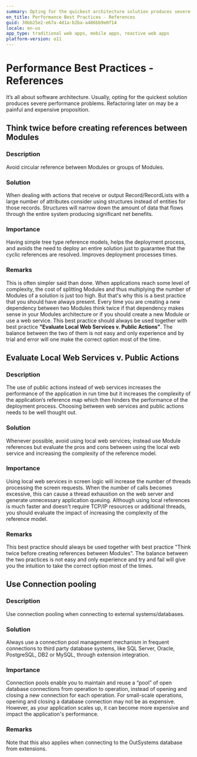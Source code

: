 ```yaml
---
summary: Opting for the quickest architecture solution produces severe performance problems. Refactoring later on may be painful and expensive.
en_title: Performance Best Practices - References
guid: 30bb25e2-e67a-4d1a-b2ba-a486bb9e0f14
locale: en-us
app_type: traditional web apps, mobile apps, reactive web apps
platform-version: o11
---
```


# Performance Best Practices - References

It’s all about software architecture. Usually, opting for the quickest solution produces severe performance problems. Refactoring later on may be a painful and expensive proposition.

## Think twice before creating references between Modules

### Description

Avoid circular reference between Modules or groups of Modules.

### Solution

When dealing with actions that receive or output Record/RecordLists with a large number of attributes consider using structures instead of entities for those records. Structures will narrow down the amount of data that flows through the entire system producing significant net benefits.

### Importance

Having simple tree type reference models, helps the deployment process, and avoids the need to deploy an entire solution just to guarantee that the cyclic references are resolved. Improves deployment processes times.

### Remarks

This is often simpler said than done. When applications reach some level of complexity, the cost of splitting Modules and thus multiplying the number of Modules of a solution is just too high. But that's why this is a best practice that you should have always present. Every time you are creating a new dependency between two Modules think twice if that dependency makes sense in your Modules architecture or if you should create a new Module or use a web service. This best practice should always be used together with best practice **"Evaluate Local Web Services v. Public Actions"**. The balance between the two of them is not easy and only experience and by trial and error will one make the correct option most of the time.

## Evaluate Local Web Services v. Public Actions

### Description

The use of public actions instead of web services increases the performance of the application in run time but it increases the complexity of the application’s reference map which then hinders the performance of the deployment process. Choosing between web services and public actions needs to be well thought out.

### Solution

Whenever possible, avoid using local web services; instead use Module references but evaluate the pros and cons between using the local web service and increasing the complexity of the reference model.

### Importance

Using local web services in screen logic will increase the number of threads processing the screen requests. When the number of calls becomes excessive, this can cause a thread exhaustion on the web server and generate unnecessary application queuing. Although using local references is much faster and doesn't require TCP/IP resources or additional threads, you should evaluate the impact of increasing the complexity of the reference model.

### Remarks

This best practice should always be used together with best practice "Think twice before creating references between Modules". The balance between the two practices is not easy and only experience and try and fail will give you the intuition to take the correct option most of the times.

## Use Connection pooling

### Description

Use connection pooling when connecting to external systems/databases.

### Solution

Always use a connection pool management mechanism in frequent connections to third party database systems, like SQL Server, Oracle, PostgreSQL, DB2 or MySQL, through extension integration.

### Importance

Connection pools enable you to maintain and reuse a “pool” of open database connections from operation to operation, instead of opening and closing a new connection for each operation. For small-scale operations, opening and closing a database connection may not be as expensive. However, as your application scales up, it can become more expensive and impact the application's performance.

### Remarks

Note that this also applies when connecting to the OutSystems database from extensions.


